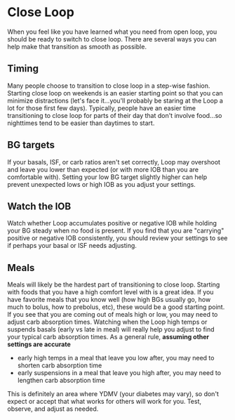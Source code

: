 # Close Loop

When you feel like you have learned what you need from open loop, you should be ready to switch to close loop.  There are several ways you can help make that transition as smooth as possible.  

## Timing

Many people choose to transition to close loop in a step-wise fashion.  Starting close loop on weekends is an easier starting point so that you can minimize distractions (let's face it...you'll probably be staring at the Loop a lot for those first few days). Typically, people have an easier time transitioning to close loop for parts of their day that don't involve food...so nighttimes tend to be easier than daytimes to start.

## BG targets

If your basals, ISF, or carb ratios aren't set correctly, Loop may overshoot and leave you lower than expected (or with more IOB than you are comfortable with).  Setting your low BG target slightly higher can help prevent unexpected lows or high IOB as you adjust your settings.

## Watch the IOB

Watch whether Loop accumulates positive or negative IOB while holding your BG steady when no food is present.  If you find that you are "carrying" positive or negative IOB consistently, you should review your settings to see if perhaps your basal or ISF needs adjusting.

## Meals

Meals will likely be the hardest part of transitioning to close loop.  Starting with foods that you have a high comfort level with is a great idea.  If you have favorite meals that you know well (how high BGs usually go, how much to bolus, how to prebolus, etc), these would be a good starting point.  If you see that you are coming out of meals high or low, you may need to adjust carb absorption times.  Watching when the Loop high temps or suspends basals (early vs late in meal) will really help you adjust to find your typical carb absorption times.  As a general rule, **assuming other settings are accurate**

* early high temps in a meal that leave you low after, you may need to shorten carb absorption time
* early suspensions in a meal that leave you high after, you may need to lengthen carb absorption time

This is definitely an area where YDMV (your diabetes may vary), so don't expect or accept that what works for others will work for you.  Test, observe, and adjust as needed.
